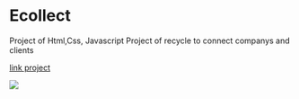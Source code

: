# Ecollect

Project of Html,Css, Javascript
Project of recycle to connect companys and clients

<a href="https://eccollect.herokuapp.com/">link project</a>

<img src="https://drive.google.com/file/d/1A0ujNDk4simBVGKsTJBYQhgzUFEbz-iG/view"/>

